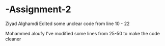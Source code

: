 # -Assignment-2

Ziyad Alghamdi Edited some unclear code from line 10 - 22

Mohammed aloufy I've modified some lines from  25-50 to make the code cleaner
